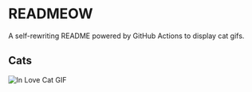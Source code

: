 # READMEOW

A self-rewriting README powered by GitHub Actions to display cat gifs.

## Cats

![In Love Cat GIF](https://media0.giphy.com/media/v1.Y2lkPTlhY2QwMmRhNjBxd28ybGoyNnQxaXhhbjZpaXNidGxxaTFzOXQ3czNxbGEzYmpnZSZlcD12MV9naWZzX3NlYXJjaCZjdD1n/MDJ9IbxxvDUQM/200.gif)
